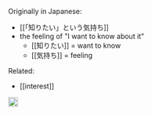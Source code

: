 
Originally in Japanese:
- [[「知りたい」という気持ち]]
- the feeling of "I want to know about it"
    - [[知りたい]] = want to know
    - [[気持ち]] = feeling

Related:

- [[interest]]

<img src='https://scrapbox.io/api/pages/nishio/en/icon' alt='en.icon' height="19.5"/>